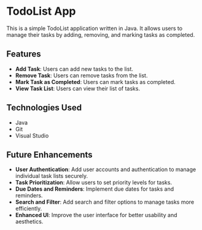 # TodoList App

This is a simple TodoList application written in Java. It allows users to manage their tasks by adding, removing, and marking tasks as completed.

## Features

- **Add Task**: Users can add new tasks to the list.  
- **Remove Task**: Users can remove tasks from the list.  
- **Mark Task as Completed**: Users can mark tasks as completed.  
- **View Task List**: Users can view their list of tasks.  

## Technologies Used

- Java  
- Git  
- Visual Studio   

## Future Enhancements

- **User Authentication**: Add user accounts and authentication to manage individual task lists securely.  
- **Task Prioritization**: Allow users to set priority levels for tasks.  
- **Due Dates and Reminders**: Implement due dates for tasks and reminders.  
- **Search and Filter**: Add search and filter options to manage tasks more efficiently.  
- **Enhanced UI**: Improve the user interface for better usability and aesthetics.  
